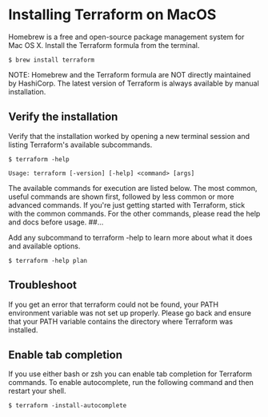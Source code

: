 # Installing Terraform on MacOS

Homebrew is a free and open-source package management system for Mac OS X. Install the Terraform formula from the terminal.

```
$ brew install terraform
```

NOTE: Homebrew and the Terraform formula are NOT directly maintained by HashiCorp. The latest version of Terraform is always available by manual installation.

## Verify the installation

Verify that the installation worked by opening a new terminal session and listing Terraform's available subcommands.

```
$ terraform -help
```

```
Usage: terraform [-version] [-help] <command> [args]
```

The available commands for execution are listed below.
The most common, useful commands are shown first, followed by
less common or more advanced commands. If you're just getting
started with Terraform, stick with the common commands. For the
other commands, please read the help and docs before usage.
##...

Add any subcommand to terraform -help to learn more about what it does and available options.

```
$ terraform -help plan
```

## Troubleshoot

If you get an error that terraform could not be found, your PATH environment variable was not set up properly. Please go back and ensure that your PATH variable contains the directory where Terraform was installed.

## Enable tab completion

If you use either bash or zsh you can enable tab completion for Terraform commands. To enable autocomplete, run the following command and then restart your shell.

```
$ terraform -install-autocomplete
```